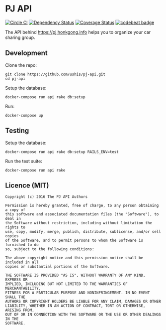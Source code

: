 # PJ API

[![Circle CI](https://circleci.com/gh/ushis/pj-api.svg?style=shield)](https://circleci.com/gh/ushis/pj-api)
[![Dependency Status](https://gemnasium.com/badges/github.com/ushis/pj-api.svg)](https://gemnasium.com/github.com/ushis/pj-api)
[![Coverage Status](https://coveralls.io/repos/github/ushis/pj-api/badge.svg?branch=master)](https://coveralls.io/github/ushis/pj-api?branch=master)
[![codebeat badge](https://codebeat.co/badges/8c15d130-6c34-4c39-9315-d931d210c779)](https://codebeat.co/projects/github-com-ushis-pj-api)

The API behind https://pj.honkgong.info helps you to organize your car
sharing group.

## Development

Clone the repo:

```
git clone https://github.com/ushis/pj-api.git
cd pj-api
```

Setup the database:

```
docker-compose run api rake db:setup
```

Run:

```
docker-compose up
```

## Testing

Setup the database:

```
docker-compose run api rake db:setup RAILS_ENV=test
```

Run the test suite:

```
docker-compose run api rake
```

## Licence (MIT)

```
Copyright (c) 2016 The PJ API Authors

Permission is hereby granted, free of charge, to any person obtaining a copy of
this software and associated documentation files (the "Software"), to deal in
the Software without restriction, including without limitation the rights to
use, copy, modify, merge, publish, distribute, sublicense, and/or sell copies
of the Software, and to permit persons to whom the Software is furnished to do
so, subject to the following conditions:

The above copyright notice and this permission notice shall be included in all
copies or substantial portions of the Software.

THE SOFTWARE IS PROVIDED "AS IS", WITHOUT WARRANTY OF ANY KIND, EXPRESS OR
IMPLIED, INCLUDING BUT NOT LIMITED TO THE WARRANTIES OF MERCHANTABILITY,
FITNESS FOR A PARTICULAR PURPOSE AND NONINFRINGEMENT. IN NO EVENT SHALL THE
AUTHORS OR COPYRIGHT HOLDERS BE LIABLE FOR ANY CLAIM, DAMAGES OR OTHER
LIABILITY, WHETHER IN AN ACTION OF CONTRACT, TORT OR OTHERWISE, ARISING FROM,
OUT OF OR IN CONNECTION WITH THE SOFTWARE OR THE USE OR OTHER DEALINGS IN THE
SOFTWARE.
```
